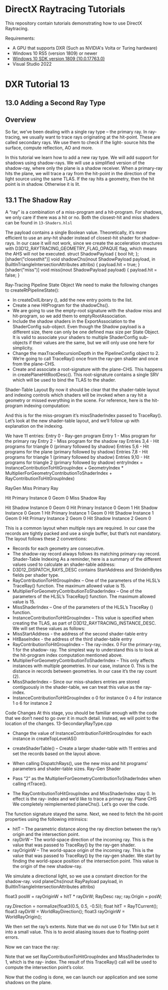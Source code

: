 DirectX Raytracing Tutorials
============
This repository contain tutorials demonstrating how to use DirectX Raytracing.

Requirements:
- A GPU that supports DXR (Such as NVIDIA's Volta or Turing hardware)
- Windows 10 RS5 (version 1809) or newer
- [Windows 10 SDK version 1809 (10.0.17763.0)](https://developer.microsoft.com/en-us/windows/downloads/sdk-archive)
- Visual Studio 2022

# DXR Tutorial 13

## 13.0 Adding a Second Ray Type

## Overview
So far, we’ve been dealing with a single ray type – the primary ray. In ray-tracing, we usually want to
trace rays originating at the hit-point. These are called secondary rays. We use them to check if the light-
source hits the surface, compute reflection, AO and more.

In this tutorial we learn how to add a new ray type. We will add support for shadows using shadow-rays.
We will use a simplified version of the shadow-ray, where only the plane is a shadow receiver. When a
primary-ray hits the plane, we will trace a ray from the hit-point in the direction of the light source using
the same TLAS. If the ray hits a geometry, then the hit point is in shadow. Otherwise it is lit.

## 13.1 The Shadow Ray
A “ray” is a combination of a miss-program and a hit-program. For shadows, we only care if there was a
hit or no. Both the closest-hit and miss shaders can be found in `13-Shaders.hlsl`

The payload contains a single Boolean value.
Theoretically, it’s more efficient to use an any-hit shader instead of closest-hit shader for shadow-rays.
In our case it will not work, since we create the acceleration structures with
D3D12_RAYTRACING_GEOMETRY_FLAG_OPAQUE flag, which means the AHS will not be executed.
struct ShadowPayload
{
bool hit;
};
[shader(&quot;closesthit&quot;)]
void shadowChs(inout ShadowPayload payload, in BuiltInTriangleIntersectionAttributes attribs)
{
payload.hit = true;
}
[shader(&quot;miss&quot;)]
void miss(inout ShadowPayload payload)
{
payload.hit = false;
}

Ray-Tracing Pipeline State Object
We need to make the following changes to createRtPipelineState():
- In createDxilLibrary (), add the new entry points to the list.
- Create a new HitProgram for the shadowChs().
- We are going to use the empty-root signature with the shadow miss and hit-program, so we add
them to emptyRootAssociation.
- Include the shadow shaders in the ExportAssociation to the ShaderConfig sub-object. Even
though the Shadow payload is a different size, there can only be one defined max size per State
Object. It is valid to associate your shaders to multiple ShaderConfig sub-objects if their values
are the same, but we will only use one here for simplicity.
- Change the maxTraceRecursionDepth in the PipelineConfig object to 2. We’re going to call
TraceRay() once from the ray-gen shader and once from the plane-CHS.
- Create and associate a root-signature with the plane-CHS. This happens in
createPlaneHitRootDesc(). This root-signature contains a single SRV which will be used to bind
the TLAS to the shader.

Shader-Table Layout
By now it should be clear that the shader-table layout and indexing controls which shaders will be
invoked when a ray hit a geometry or missed everything in the scene.
For reference, here is the hit-program indexing computation:

And this is for the miss-program it’s missShaderIndex passed to TraceRay().
Let’s look at the new shader-table layout, and we’ll follow up with explanation on the indexing.

We have 11 entries:
Entry 0 - Ray-gen program
Entry 1 - Miss program for the primary ray
Entry 2 - Miss program for the shadow ray
Entries 3,4 - Hit programs for triangle 0 (primary followed by shadow)
Entries 5,6 - Hit programs for the plane (primary followed by shadow)
Entries 7,8 - Hit programs for triangle 1 (primary followed by shadow)
Entries 9,10 - Hit programs for triangle 2 (primary followed by shadow)
entryIndex =
InstanceContributionToHitGroupIndex +
GeometryIndex * MultiplierForGeometryContributionToShaderIndex +
RayContributionToHitGroupIndex)

RayGen Miss
Primary
Ray

Hit
Primary
Instance 0
Geom 0
Miss
Shadow
Ray

Hit
Shadow
Instance 0
Geom 0
Hit
Primary
Instance 0
Geom 1
Hit
Shadow
Instance 0
Geom 1
Hit
Primary
Instance 1
Geom 0
Hit
Shadow
Instance 1
Geom 0
Hit
Primary
Instance 2
Geom 0
Hit
Shadow
Instance 2
Geom 0

This is a common layout when multiple rays are required. In our case the records are tightly packed and
use a single buffer, but that’s not mandatory. The layout follows these 2 conventions:
- Records for each geometry are consecutive.
- The shadow-ray record always follows its matching primary-ray record.
Shader-Table Indexing
As a reminder, here is a summary of the different values used to calculate an shader-table address:
- D3D12_DISPATCH_RAYS_DESC contains StartAddress and StrideInBytes fields per shader
type.
- RayContributionToHitGroupIndex – One of the parameters of the HLSL’s TraceRay()
function. The maximum allowed value is 15.
- MultiplierForGeometryContributionToShaderIndex – One of the parameters of the HLSL’s
TraceRay() function. The maximum allowed value is 15.
- MissShaderIndex – One of the parameters of the HLSL’s TraceRay () function.
- InstanceContributionToHitGroupIndex – This value is specified when creating the TLAS, as
part of D3D12_RAYTRACING_INSTANCE_DESC.
We will set these values as follows:
- MissStartAddress - the address of the second shader-table entry
- HitBaseIndex - the address of the third shader-table entry
- RayContributionToHitGroupIndex – The ray-index. 0 For the primary-ray, 1 for the shadow-
ray. The simplest way to understand this is to look at the hit-program index computation
mentioned above.
- MultiplierForGeometryContributionToShaderIndex – This only affects instances with
multiple geometries. In our case, instance 0. This is the distance in records between geometries.
In our case it’s the ray count (2).
- MissShaderIndex – Since our miss-shaders entries are stored contiguously in the shader-table,
we can treat this value as the ray-index.
- InstanceContributionToHitGroupIndex
o 0 for instance 0
o 4 for instance 1
o 6 for instance 2

Code Changes
At this stage, you should be familiar enough with the code that we don’t need to go over it in much
detail. Instead, we will point to the location of the changes.
13-SecondaryRayType.cpp
- Change the value of InstanceContributionToHitGroupIndex for each instance in
createTopLevelAS()

- createShaderTable() – Create a larger shader-table with 11 entries and set the records based
on the layout above.
- When calling DispatchRays(), use the new miss and hit programs’ parameters and shader-table
sizes.
Ray-Gen Shader
- Pass “2” as the MultiplierForGeometryContributionToShaderIndex when calling
rtTrace().
- The RayContributionToHitGroupIndex and MissShaderIndex stay 0. In effect is the ray-
index and we’d like to trace a primary ray.
Plane CHS
We completely reimplemented planeChs(). Let’s go over the code.

The function signature stayed the same. Next, we need to fetch the hit-point properties using the
following intrinsics:

- hitT – The parametric distance along the ray direction between the ray’s origin and the
intersection point.
- rayDirW – The world-space direction of the incoming ray. This is the value that was passed to
TraceRay() by the ray-gen shader.
- rayOriginW – The world-space origin of the incoming ray. This is the value that was passed to
TraceRay() by the ray-gen shader.
We start by finding the world-space position of the intersection point. This value is the origin of the new
shadow-ray.

We simulate a directional light, so we use a constant direction for the shadow-ray.
void planeChs(inout RayPayload payload, in BuiltInTriangleIntersectionAttributes attribs)

float3 posW = rayOriginW + hitT * rayDirW;
RayDesc ray;
ray.Origin = posW;

ray.Direction = normalize(float3(0.5, 0.5, -0.5));
float hitT = RayTCurrent();
float3 rayDirW = WorldRayDirection();
float3 rayOriginW = WorldRayOrigin();

We then set the ray’s extents. Note that we do not use 0 for TMin but set it into a small value. This is to
avoid aliasing issues due to floating-point errors.

Now we can trace the ray:

Note that we set RayContributionToHitGroupIndex and MissShaderIndex to 1, which is the ray-
index.
The result of this TraceRay() call will be used to compute the intersection point’s color.

Now that the coding
is done, we can
launch our
application and see some shadows on the plane.

